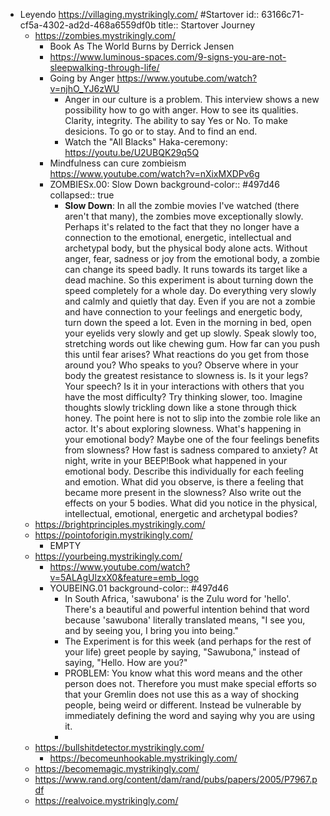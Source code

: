 - Leyendo https://villaging.mystrikingly.com/ #Startover
  id:: 63166c71-cf5a-4302-ad2d-468a6559df0b
  title:: Startover Journey
	- https://zombies.mystrikingly.com/
		- Book As The World Burns by Derrick Jensen
		- https://www.luminous-spaces.com/9-signs-you-are-not-sleepwalking-through-life/
		- Going by Anger https://www.youtube.com/watch?v=njhO_YJ6zWU
			- Anger in our culture is a problem. This interview shows a new possibility how to go with anger. How to see its qualities. Clarity, integrity. The ability to say Yes or No. To make desicions. To go or to stay. And to find an end.
			- Watch the "All Blacks" Haka-ceremony: https://youtu.be/U2UBQK29q5Q
		- Mindfulness can cure zombieism https://www.youtube.com/watch?v=nXixMXDPv6g
		- ZOMBIESx.00: Slow Down
		  background-color:: #497d46
		  collapsed:: true
			- **Slow Down**: In
			   all the zombie movies I've watched (there aren't that many), the 
			  zombies move exceptionally slowly. Perhaps it's related to the fact that
			   they no longer have a connection to the emotional, energetic, 
			  intellectual and archetypal body, but the physical body alone acts. 
			  Without anger, fear, sadness or joy from the emotional body, a zombie 
			  can change its speed badly. It runs towards its target like a dead 
			  machine.
			  So this experiment is about turning down the speed completely for a whole day.
			  Do
			   everything very slowly and calmly and quietly that day. Even if you are
			   not a zombie and have connection to your feelings and energetic body, 
			  turn down the speed a lot. Even in the morning in bed, open your eyelids
			   very slowly and get up slowly. Speak slowly too, stretching words out 
			  like chewing gum. How far can you push this until fear arises? What 
			  reactions do you get from those around you? Who speaks to you? Observe 
			  where in your body the greatest resistance to slowness is. Is it your 
			  legs? Your speech? Is it in your interactions with others that you have 
			  the most difficulty? Try thinking slower, too. Imagine thoughts slowly 
			  trickling down like a stone through thick honey.
			  The point here is 
			  not to slip into the zombie role like an actor. It's about exploring 
			  slowness. What's happening in your emotional body? Maybe one of the four
			   feelings benefits from slowness? How fast is sadness compared to 
			  anxiety?
			  At night, write in your BEEP!Book what happened in your 
			  emotional body. Describe this individually for each feeling and emotion.
			   What did you observe, is there a feeling that became more present in 
			  the slowness?
			  Also write out the effects on your 5 bodies. What did 
			  you notice in the physical, intellectual, emotional, energetic and 
			  archetypal bodies?
	- https://brightprinciples.mystrikingly.com/
	- https://pointoforigin.mystrikingly.com/
		- EMPTY
	- https://yourbeing.mystrikingly.com/
		- https://www.youtube.com/watch?v=5ALAgUlzxX0&feature=emb_logo
		- YOUBEING.01
		  background-color:: #497d46
			- In South Africa, 'sawubona' is the Zulu word for 'hello'. There's a beautiful and powerful intention behind that word because 'sawubona' literally translated means, "I see you, and by seeing you, I bring you into being."
			- The Experiment is for this week (and perhaps for the rest of your life) greet people by saying, "Sawubona," instead of saying, "Hello. How are you?"
			- PROBLEM: You know what this word means and the other person does not. Therefore you must make special efforts so that your Gremlin does not use this as a way of shocking people, being weird or different. Instead be vulnerable by immediately defining the word and saying why you are using it.
			-
	- https://bullshitdetector.mystrikingly.com/
		- https://becomeunhookable.mystrikingly.com/
	- https://becomemagic.mystrikingly.com/
	- https://www.rand.org/content/dam/rand/pubs/papers/2005/P7967.pdf
	- https://realvoice.mystrikingly.com/